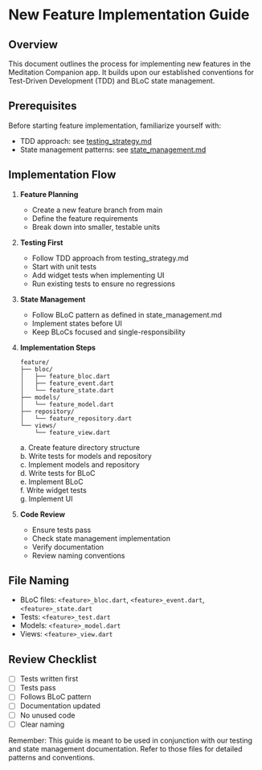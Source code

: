 # New Feature Implementation Guide

## Overview
This document outlines the process for implementing new features in the Meditation Companion app. It builds upon our established conventions for Test-Driven Development (TDD) and BLoC state management.

## Prerequisites
Before starting feature implementation, familiarize yourself with:
- TDD approach: see [testing_strategy.md](testing_strategy.md)
- State management patterns: see [state_management.md](state_management.md)

## Implementation Flow

1. **Feature Planning**
   - Create a new feature branch from main
   - Define the feature requirements
   - Break down into smaller, testable units

2. **Testing First**
   - Follow TDD approach from testing_strategy.md
   - Start with unit tests
   - Add widget tests when implementing UI
   - Run existing tests to ensure no regressions

3. **State Management**
   - Follow BLoC pattern as defined in state_management.md
   - Implement states before UI
   - Keep BLoCs focused and single-responsibility

4. **Implementation Steps**
   ```
   feature/
   ├── bloc/
   │   ├── feature_bloc.dart
   │   ├── feature_event.dart
   │   └── feature_state.dart
   ├── models/
   │   └── feature_model.dart
   ├── repository/
   │   └── feature_repository.dart
   └── views/
       └── feature_view.dart
   ```

   a. Create feature directory structure  
   b. Write tests for models and repository  
   c. Implement models and repository  
   d. Write tests for BLoC  
   e. Implement BLoC  
   f. Write widget tests  
   g. Implement UI  

5. **Code Review**
   - Ensure tests pass
   - Check state management implementation
   - Verify documentation
   - Review naming conventions

## File Naming
- BLoC files: `<feature>_bloc.dart`, `<feature>_event.dart`, `<feature>_state.dart`
- Tests: `<feature>_test.dart`
- Models: `<feature>_model.dart`
- Views: `<feature>_view.dart`

## Review Checklist
- [ ] Tests written first
- [ ] Tests pass
- [ ] Follows BLoC pattern
- [ ] Documentation updated
- [ ] No unused code
- [ ] Clear naming

Remember: This guide is meant to be used in conjunction with our testing and state management documentation. Refer to those files for detailed patterns and conventions.